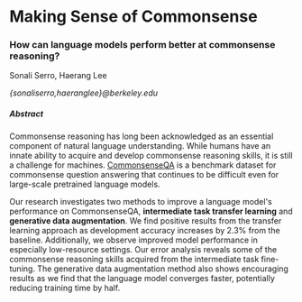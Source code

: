 # Making Sense of Commonsense
### How can language models perform better at commonsense reasoning?

Sonali Serro, Haerang Lee

*{sonaliserro,haeranglee}@berkeley.edu*

##### *Abstract*

Commonsense reasoning has long been acknowledged as an essential component of natural language understanding. While humans have an innate ability to acquire and develop commonsense reasoning skills, it is still a challenge for machines. [CommonsenseQA](https://www.tau-nlp.org/commonsenseqa) is a benchmark dataset for commonsense question answering that continues to be difficult even for large-scale pretrained language models. 

Our research investigates two methods to improve a language model's performance on CommonsenseQA, **intermediate task transfer learning** and **generative data augmentation**. We find positive results from the transfer learning approach as development accuracy increases by 2.3% from the baseline. Additionally, we observe improved model performance in especially low-resource settings. Our error analysis reveals some of the commonsense reasoning skills acquired from the intermediate task fine-tuning. The generative data augmentation method also shows encouraging results as we find that the language model converges faster, potentially reducing training time by half.


